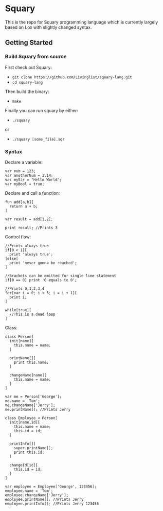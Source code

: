 # Squary
This is the repo for Squary programming language which is currently largely based on Lox with slightly changed syntax.

## Getting Started

### Build Squary from source

First check out Squary:

* `git clone https://github.com/Livinglist/squary-lang.git`
* `cd squary-lang`

Then build the binary:

* `make`

Finally you can run squary by either:

* `./squary`

or
* `./squary [some_file].sqr`

### Syntax

Declare a variable:

```
var num = 123;
var anotherNum = 3.14;
var myStr = 'Hello World';
var myBool = true;
```

Declare and call a function:

```
fun add[a,b][
  return a + b;
]

var result = add[1,2];

print result; //Prints 3
```

Control flow:

```
//Prints always true
if[0 < 1][
  print 'always true';
]else[
  print 'never gonna be reached';
]

//Brackets can be omitted for single line statement
if[0 == 0] print '0 equals to 0';

//Prints 0,1,2,3,4
for[var i = 0; i < 5; i = i + 1][
  print i;
]

while[true][
  //This is a dead loop
]
```

Class:

```
class Person[
  init[name][
    this.name = name;
  ]
  
  printName[][
    print this.name;
  ]
  
  changeName[name][
    this.name = name;
  ]
]

var me = Person['George'];
me.name = 'Tom';
me.changeName['Jerry'];
me.printName[]; //Prints Jerry

class Employee < Person[
  init[name,id][
    this.name = name;
    this.id = id;
  ]

  printInfo[][
    super.printName[];
    print this.id;
  ]
  
  changeId[id][
    this.id = id;
  ]
]

var employee = Employee['George', 123456];
employee.name = 'Tom';
employee.changeName['Jerry'];
employee.printName[]; //Prints Jerry
employee.printInfo[]; //Prints Jerry 123456
```
